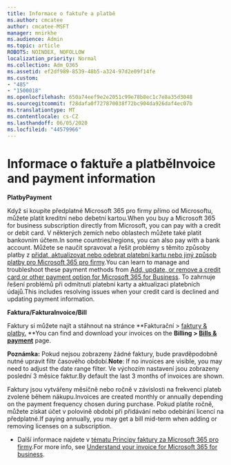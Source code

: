 ```yaml
---
title: Informace o faktuře a platbě
ms.author: cmcatee
author: cmcatee-MSFT
manager: mnirkhe
ms.audience: Admin
ms.topic: article
ROBOTS: NOINDEX, NOFOLLOW
localization_priority: Normal
ms.collection: Adm_O365
ms.assetid: ef2df989-8539-48b5-a324-97d2e09f14fe
ms.custom:
- "485"
- "1500018"
ms.openlocfilehash: 650a74eef9e2e2051c99e78b8ec1c7e8a35d3048
ms.sourcegitcommit: f28dafa0f727870038f72bc904da926daf4ec07b
ms.translationtype: MT
ms.contentlocale: cs-CZ
ms.lasthandoff: 06/05/2020
ms.locfileid: "44579966"
---
```

# <a name="invoice-and-payment-information"></a><span data-ttu-id="182ee-102">Informace o faktuře a platbě</span><span class="sxs-lookup"><span data-stu-id="182ee-102">Invoice and payment information</span></span>

<span data-ttu-id="182ee-103">**Platby**</span><span class="sxs-lookup"><span data-stu-id="182ee-103">**Payment**</span></span>

<span data-ttu-id="182ee-104">Když si koupíte předplatné Microsoft 365 pro firmy přímo od Microsoftu, můžete platit kreditní nebo debetní kartou.</span><span class="sxs-lookup"><span data-stu-id="182ee-104">When you buy a Microsoft 365 for business subscription directly from Microsoft, you can pay with a credit or debit card.</span></span>  <span data-ttu-id="182ee-105">V některých zemích nebo oblastech můžete také platit bankovním účtem.</span><span class="sxs-lookup"><span data-stu-id="182ee-105">In some countries/regions, you can also pay with a bank account.</span></span>  <span data-ttu-id="182ee-106">Můžete se naučit spravovat a řešit problémy s těmito způsoby platby z [přidat, aktualizovat nebo odebrat platební kartu nebo jiný způsob platby pro Microsoft 365 pro firmy](https://go.microsoft.com/fwlink/?linkid=2118133).</span><span class="sxs-lookup"><span data-stu-id="182ee-106">You can learn to manage and troubleshoot these payment methods from [Add, update, or remove a credit card or other payment option for Microsoft 365 for Business](https://go.microsoft.com/fwlink/?linkid=2118133).</span></span>  <span data-ttu-id="182ee-107">To zahrnuje řešení problémů při odmítnutí platební karty a aktualizaci platebních údajů.</span><span class="sxs-lookup"><span data-stu-id="182ee-107">This includes resolving issues when your credit card is declined and updating payment information.</span></span>

<span data-ttu-id="182ee-108">**Faktura/Faktura**</span><span class="sxs-lookup"><span data-stu-id="182ee-108">**Invoice/Bill**</span></span>

<span data-ttu-id="182ee-109">Faktury si můžete najít a stáhnout na stránce \*\*Fakturační > [faktury & platby.](https://go.microsoft.com/fwlink/p/?linkid=848039) \*\*</span><span class="sxs-lookup"><span data-stu-id="182ee-109">You can find and download your invoices on the **Billing > [Bills & payment](https://go.microsoft.com/fwlink/p/?linkid=848039)** page.</span></span>  

<span data-ttu-id="182ee-110">**Poznámka:** Pokud nejsou zobrazeny žádné faktury, bude pravděpodobně nutné upravit filtr časového období.</span><span class="sxs-lookup"><span data-stu-id="182ee-110">**Note**: If no invoices are visible, you may need to adjust the date range filter.</span></span>  <span data-ttu-id="182ee-111">Ve výchozím nastavení jsou zobrazeny poslední 3 měsíce faktur.</span><span class="sxs-lookup"><span data-stu-id="182ee-111">By default the last 3 months of invoices are shown.</span></span>

<span data-ttu-id="182ee-112">Faktury jsou vytvářeny měsíčně nebo ročně v závislosti na frekvenci plateb zvolené během nákupu.</span><span class="sxs-lookup"><span data-stu-id="182ee-112">Invoices are created monthly or annually depending on the payment frequency chosen during purchase.</span></span>  <span data-ttu-id="182ee-113">Pokud platíte ročně, můžete získat účet v polovině období při přidávání nebo odebírání licencí na předplatné.</span><span class="sxs-lookup"><span data-stu-id="182ee-113">If paying annually, you may get a bill mid-term when adding or removing licenses on a subscription.</span></span>
 
- <span data-ttu-id="182ee-114">Další informace najdete v [tématu Principy faktury za Microsoft 365 pro firmy](https://go.microsoft.com/fwlink/?linkid=2119101).</span><span class="sxs-lookup"><span data-stu-id="182ee-114">For more info, see [Understand your invoice for Microsoft 365 for business](https://go.microsoft.com/fwlink/?linkid=2119101).</span></span>

